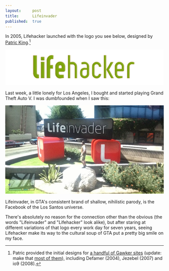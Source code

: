 ```yaml
---
layout:     post
title:      Lifeinvader
published:  true
---
```


In 2005, Lifehacker launched with the logo you see below, designed by [Patric King](http://patricking.com/).[^Patric]

![Original Lifehacker logo courtesy of the Wayback Machine](/assets/lifehacker-logo.png)

Last week, a little lonely for Los Angeles, I bought and started playing Grand Theft Auto V. I was dumbfounded when I saw this:

![Lifeinvader logo from GTA V](/assets/lifeinvader.jpg)

Lifeinvader, in GTA's consistent brand of shallow, nihilistic parody, is the Facebook of the Los Santos universe. 

There's absolutely no reason for the connection other than the obvious (the words "Lifeinvader" and "Lifehacker" look alike), but after staring at different variations of that logo every work day for seven years, seeing Lifehacker make its way to the cultural soup of GTA put a pretty big smile on my face. 

[^Patric]: Patric provided the initial designs for [a handful of Gawker sites](http://houseofpretty.com/) (update: make that [most of them](https://twitter.com/patricking/status/393868252222205952)), including Defamer (2004), Jezebel (2007) and io9 (2008).
